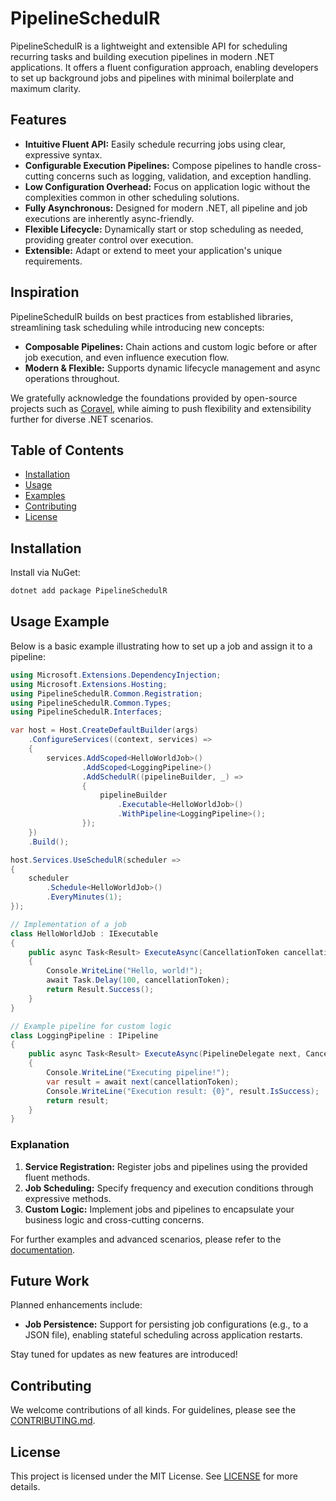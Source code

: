 # PipelineSchedulR

PipelineSchedulR is a lightweight and extensible API for scheduling recurring tasks and building execution pipelines in modern .NET applications. It offers a fluent configuration approach, enabling developers to set up background jobs and pipelines with minimal boilerplate and maximum clarity.

## Features

- **Intuitive Fluent API:** Easily schedule recurring jobs using clear, expressive syntax.
- **Configurable Execution Pipelines:** Compose pipelines to handle cross-cutting concerns such as logging, validation, and exception handling.
- **Low Configuration Overhead:** Focus on application logic without the complexities common in other scheduling solutions.
- **Fully Asynchronous:** Designed for modern .NET, all pipeline and job executions are inherently async-friendly.
- **Flexible Lifecycle:** Dynamically start or stop scheduling as needed, providing greater control over execution.
- **Extensible:** Adapt or extend to meet your application's unique requirements.

## Inspiration

PipelineSchedulR builds on best practices from established libraries, streamlining task scheduling while introducing new concepts:

- **Composable Pipelines:** Chain actions and custom logic before or after job execution, and even influence execution flow.
- **Modern & Flexible:** Supports dynamic lifecycle management and async operations throughout.

We gratefully acknowledge the foundations provided by open-source projects such as [Coravel](https://github.com/jamesmh/coravel), while aiming to push flexibility and extensibility further for diverse .NET scenarios.

## Table of Contents

- [Installation](#installation)
- [Usage](#usage)
- [Examples](#examples)
- [Contributing](#contributing)
- [License](#license)

## Installation

Install via NuGet:

```bash
dotnet add package PipelineSchedulR
```

## Usage Example

Below is a basic example illustrating how to set up a job and assign it to a pipeline:

```csharp
using Microsoft.Extensions.DependencyInjection;
using Microsoft.Extensions.Hosting;
using PipelineSchedulR.Common.Registration;
using PipelineSchedulR.Common.Types;
using PipelineSchedulR.Interfaces;

var host = Host.CreateDefaultBuilder(args)
    .ConfigureServices((context, services) =>
    {
        services.AddScoped<HelloWorldJob>()
                .AddScoped<LoggingPipeline>()
                .AddSchedulR((pipelineBuilder, _) =>
                {
                    pipelineBuilder
                        .Executable<HelloWorldJob>()
                        .WithPipeline<LoggingPipeline>();
                });
    })
    .Build();

host.Services.UseSchedulR(scheduler =>
{
    scheduler
        .Schedule<HelloWorldJob>()
        .EveryMinutes(1);
});

// Implementation of a job
class HelloWorldJob : IExecutable
{
    public async Task<Result> ExecuteAsync(CancellationToken cancellationToken)
    {
        Console.WriteLine("Hello, world!");
        await Task.Delay(100, cancellationToken);
        return Result.Success();
    }
}

// Example pipeline for custom logic
class LoggingPipeline : IPipeline
{
    public async Task<Result> ExecuteAsync(PipelineDelegate next, CancellationToken cancellationToken)
    {
        Console.WriteLine("Executing pipeline!");
        var result = await next(cancellationToken);
        Console.WriteLine("Execution result: {0}", result.IsSuccess);
        return result;
    }
}
```

### Explanation

1. **Service Registration:** Register jobs and pipelines using the provided fluent methods.
2. **Job Scheduling:** Specify frequency and execution conditions through expressive methods.
3. **Custom Logic:** Implement jobs and pipelines to encapsulate your business logic and cross-cutting concerns.

For further examples and advanced scenarios, please refer to the [documentation](#).

## Future Work

Planned enhancements include:

- **Job Persistence:** Support for persisting job configurations (e.g., to a JSON file), enabling stateful scheduling across application restarts.

Stay tuned for updates as new features are introduced!

## Contributing

We welcome contributions of all kinds. For guidelines, please see the [CONTRIBUTING.md](CONTRIBUTING.md).

## License

This project is licensed under the MIT License. See [LICENSE](LICENSE) for more details.